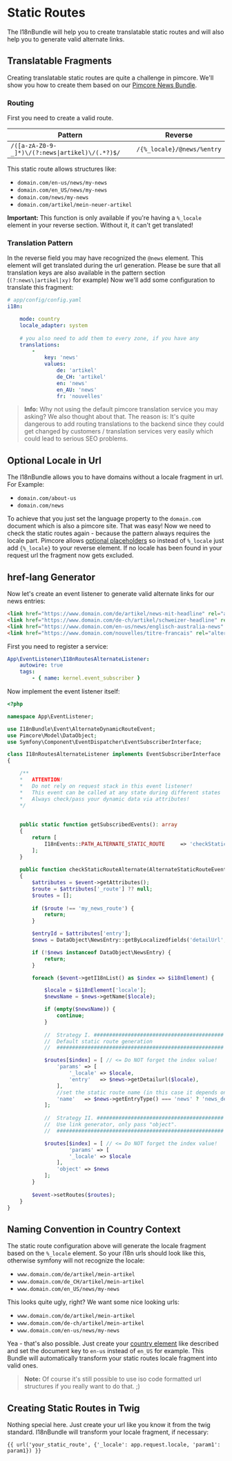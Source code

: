 # Static Routes
The I18nBundle will help you to create translatable static routes and will also help you to generate valid alternate links.

## Translatable Fragments
Creating translatable static routes are quite a challenge in pimcore. 
We'll show you how to create them based on our [Pimcore News Bundle](https://github.com/dachcom-digital/pimcore-news).

### Routing
First you need to create a valid route. 

| Pattern | Reverse |
|---------|-------------|
| `/([a-zA-Z0-9-_]*)\/(?:news\|artikel)\/(.*?)$/` | `/{%_locale}/@news/%entry` |

This static route allows structures like:

- `domain.com/en-us/news/my-news`
- `domain.com/en_US/news/my-news`
- `domain.com/news/my-news`
- `domain.com/artikel/mein-neuer-artikel`

**Important:** This function is only available if you're having a `%_locale` element in your reverse section. Without it, it can't get translated!

### Translation Pattern
In the reverse field you may have recognized the `@news` element. This element will get translated during the url generation.
Please be sure that all translation keys are also available in the pattern section (`(?:news\|artikel|xy)` for example)
Now we'll add some configuration to translate this fragment:

```yaml
# app/config/config.yaml
i18n:

    mode: country
    locale_adapter: system
    
    # you also need to add them to every zone, if you have any
    translations:
        -
            key: 'news'
            values:
                de: 'artikel'
                de_CH: 'artikel'
                en: 'news'
                en_AU: 'news'
                fr: 'nouvelles'
```

> **Info:** Why not using the default pimcore translation service you may asking? We also thought about that. 
> The reason is: It's quite dangerous to add routing translations to the backend since they could get changed by customers / translation services very easily which could lead to serious SEO problems.

## Optional Locale in Url
The I18nBundle allows you to have domains without a locale fragment in url. For Example:
- `domain.com/about-us`
- `domain.com/news`

To achieve that you just set the language property to the `domain.com` document which is also a pimcore site.
That was easy! Now we need to check the static routes again - because the pattern always requires the locale part.
Pimcore allows [optional placeholders](https://pimcore.com/docs/5.0.x/MVC/Routing_and_URLs/Custom_Routes.html#page_Building_URLs_based_on_Custom_Routes) so instead of `%_locale` just add `{%_locale}` to your reverse element.
If no locale has been found in your request url the fragment now gets excluded.

## href-lang Generator
Now let's create an event listener to generate valid alternate links for our news entries:

```html
<link href="https://www.domain.com/de/artikel/news-mit-headline" rel="alternate" hreflang="de" />
<link href="https://www.domain.com/de-ch/artikel/schweizer-headline" rel="alternate" hreflang="de-ch" />
<link href="https://www.domain.com/en-us/news/englisch-australia-news" rel="alternate" hreflang="en-au" />
<link href="https://www.domain.com/nouvelles/titre-francais" rel="alternate" hreflang="fr" />
```

First you need to register a service:
```yaml
App\EventListener\I18nRoutesAlternateListener:
    autowire: true
    tags:
        - { name: kernel.event_subscriber }
```

Now implement the event listener itself:
```php
<?php

namespace App\EventListener;

use I18nBundle\Event\AlternateDynamicRouteEvent;
use Pimcore\Model\DataObject;
use Symfony\Component\EventDispatcher\EventSubscriberInterface;

class I18nRoutesAlternateListener implements EventSubscriberInterface
{

    /**
    *   ATTENTION!
    *   Do not rely on request stack in this event listener!
    *   This event can be called at any state during different states
    *   Always check/pass your dynamic data via attributes! 
    */
    
    
    public static function getSubscribedEvents(): array
    {
        return [
            I18nEvents::PATH_ALTERNATE_STATIC_ROUTE     => 'checkStaticRouteAlternate'
        ];
    }
        
    public function checkStaticRouteAlternate(AlternateStaticRouteEvent $event): void
    {
        $attributes = $event->getAttributes();
        $route = $attributes['_route'] ?? null;
        $routes = [];
    
        if ($route !== 'my_news_route') {
            return;
        }

        $entryId = $attributes['entry'];
        $news = DataObject\NewsEntry::getByLocalizedfields('detailUrl', $entryId, $attributes['_locale'], ['limit' => 1]);

        if (!$news instanceof DataObject\NewsEntry) {
            return;
        }

        foreach ($event->getI18nList() as $index => $i18nElement) {

            $locale = $i18nElement['locale'];
            $newsName = $news->getName($locale);

            if (empty($newsName)) {
                continue;
            }
            
            //  Strategy I. ##########################################
            //  Default static route generation
            //  ######################################################

            $routes[$index] = [ // <= Do NOT forget the index value!
                'params' => [
                    '_locale' => $locale,
                    'entry'   => $news->getDetailurl($locale),
                ],
                //set the static route name (in this case it depends on the entry type.
                'name'   => $news->getEntryType() === 'news' ? 'news_detail' : 'blog_detail'
            ];
    
            //  Strategy II. #########################################
            //  Use link generator, only pass "object".
            //  ######################################################

            $routes[$index] = [ // <= Do NOT forget the index value!
                    'params' => [
                    '_locale' => $locale
                ],
                'object' => $news
            ];
        }
    
        $event->setRoutes($routes);
    }
}
```

## Naming Convention in Country Context
The static route configuration above will generate the locale fragment based on the `%_locale` element. 
So your i18n urls should look like this, otherwise symfony will not recognize the locale:
- `www.domain.com/de/artikel/mein-artikel`
- `www.domain.com/de_CH/artikel/mein-artikel`
- `www.domain.com/en_US/news/my-news`

This looks quite ugly, right? We want some nice looking urls:
- `www.domain.com/de/artikel/mein-artikel`
- `www.domain.com/de-ch/artikel/mein-artikel`
- `www.domain.com/en-us/news/my-news`

Yea - that's also possible. Just create your [country element](27_Countries.md) like described and set the document key to `en-us` instead of `en_US` for example.
This Bundle will automatically transform your static routes locale fragment into valid ones.

> **Note:** Of course it's still possible to use iso code formatted url structures if you really want to do that. ;)

## Creating Static Routes in Twig 
Nothing special here. Just create your url like you know it from the twig standard.
I18nBundle will transform your locale fragment, if necessary:

```twig
{{ url('your_static_route', {'_locale': app.request.locale, 'param1': param1}) }}
```